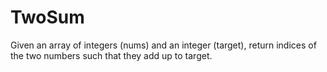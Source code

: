 # TwoSum
Given an array of integers (nums) and an integer (target), return indices of the two numbers such that they add up to target.
